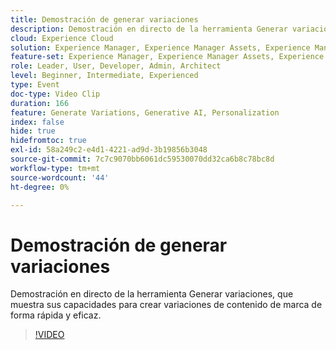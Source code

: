 ```yaml
---
title: Demostración de generar variaciones
description: Demostración en directo de la herramienta Generar variaciones, que muestra sus capacidades para crear variaciones de contenido de marca de forma rápida y eficaz.
cloud: Experience Cloud
solution: Experience Manager, Experience Manager Assets, Experience Manager Forms, Experience Manager Sites
feature-set: Experience Manager, Experience Manager Assets, Experience Manager Forms, Experience Manager Sites
role: Leader, User, Developer, Admin, Architect
level: Beginner, Intermediate, Experienced
type: Event
doc-type: Video Clip
duration: 166
feature: Generate Variations, Generative AI, Personalization
index: false
hide: true
hidefromtoc: true
exl-id: 58a249c2-e4d1-4221-ad9d-3b19856b3048
source-git-commit: 7c7c9070bb6061dc59530070dd32ca6b8c78bc8d
workflow-type: tm+mt
source-wordcount: '44'
ht-degree: 0%

---
```


# Demostración de generar variaciones

Demostración en directo de la herramienta Generar variaciones, que muestra sus capacidades para crear variaciones de contenido de marca de forma rápida y eficaz.

>[!VIDEO](https://video.tv.adobe.com/v/3459233/?learn=on&enablevpops)
